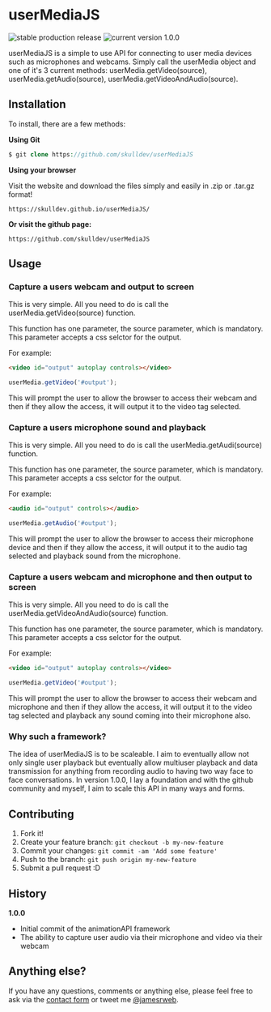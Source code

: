 # userMediaJS

![stable production release](https://img.shields.io/badge/build-stable%20production-brightgreen.svg)
![current version 1.0.0](https://img.shields.io/badge/current%20version-1.0.0-yellow.svg)

userMediaJS is a simple to use API for connecting to user media devices such as microphones and webcams. Simply call the userMedia object and one of it's 3 current methods: userMedia.getVideo(source), userMedia.getAudio(source), userMedia.getVideoAndAudio(source).

## Installation

To install, there are a few methods:

**Using Git**

```php
$ git clone https://github.com/skulldev/userMediaJS
```

**Using your browser**

Visit the website and download the files simply and easily in .zip or .tar.gz format!
```
https://skulldev.github.io/userMediaJS/
```

**Or visit the github page:**

```
https://github.com/skulldev/userMediaJS
```

## Usage

### Capture a users webcam and output to screen

This is very simple. All you need to do is call the userMedia.getVideo(source) function.

This function has one parameter, the source parameter, which is mandatory. This parameter accepts a css selctor for the output.

For example:

```html
<video id="output" autoplay controls></video>
```

```javascript
userMedia.getVideo('#output');
```

This will prompt the user to allow the browser to access their webcam and then if they allow the access, it will output it to the video tag selected.

### Capture a users microphone sound and playback

This is very simple. All you need to do is call the userMedia.getAudi(source) function.

This function has one parameter, the source parameter, which is mandatory. This parameter accepts a css selctor for the output.

For example:

```html
<audio id="output" controls></audio>
```

```javascript
userMedia.getAudio('#output');
```

This will prompt the user to allow the browser to access their microphone device and then if they allow the access, it will output it to the audio tag selected and playback sound from the microphone.

### Capture a users webcam and microphone and then output to screen

This is very simple. All you need to do is call the userMedia.getVideoAndAudio(source) function.

This function has one parameter, the source parameter, which is mandatory. This parameter accepts a css selctor for the output.

For example:

```html
<video id="output" autoplay controls></video>
```

```javascript
userMedia.getVideo('#output');
```

This will prompt the user to allow the browser to access their webcam and microphone and then if they allow the access, it will output it to the video tag selected and playback any sound coming into their microphone also.

### Why such a framework?

The idea of userMediaJS is to be scaleable. I aim to eventually allow not only single user playback but eventually allow multiuser playback and data transmission for anything from recording audio to having two way face to face conversations. In version 1.0.0, I lay a foundation and with the github community and myself, I aim to scale this API in many ways and forms.

## Contributing

1. Fork it!
2. Create your feature branch: `git checkout -b my-new-feature`
3. Commit your changes: `git commit -am 'Add some feature'`
4. Push to the branch: `git push origin my-new-feature`
5. Submit a pull request :D

## History

**1.0.0**

- Initial commit of the animationAPI framework
- The ability to capture user audio via their microphone and video via their webcam

Anything else?
----------

If you have any questions, comments or anything else, please feel free to ask via the [contact form](http://jamesrobb.co.uk/contact) or tweet me [@jamesrweb](http://twitter.com/jamesrweb).
